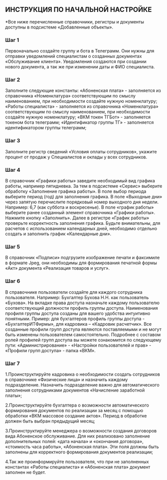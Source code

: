 ## ИНСТРУКЦИЯ ПО НАЧАЛЬНОЙ НАСТРОЙКЕ
*Все ниже перечисленные справочники, регистры и документы доступны в подсистеме «Добавленные объекты».
### Шаг 1
Первоначально создайте группу и бота в Телеграмм. Они нужны для отправки уведомлений специалистам о созданных документах «Обслуживание клиента». Уведомления создаются при создании нового документа, а так же при изменении даты и ФИО специалиста.

### Шаг 2
Заполните следующие константы: 
«Абоненская плата» - заполняется из справочника «Номенклатура» соответствующим по смыслу наименованием, при необходимости создайте нужную номенклатуру;
«Работы специалиста» - заполняется из справочника «Номенклатура» соответствующим по смыслу наименованием, при необходимости создайте нужную номенклатуру;
«ВКМ токен ТГБот» - заполняется токеном бота телеграмм;
«Идентификатор группы ТГ» - заполняется идентификатором группы телеграмм;

### Шаг 3
Заполните регистр сведений «Условия оплаты сотрудников», укажите процент от продаж у Специалистов и оклады у всех сотрудников.

### Шаг 4
В справочник «Графики работы» заведите необходимый вид графика работы, например пятидневка.
За тем в подсистеме «Сервис» выберите обработку «Заполнение графика работы». 
В поле выбор периода выберите период (год) для заполнения графика. В поле «Выходные дни» через запятую перечислите порядковый номер выходного дня недели. Например: 6,7 (как суббота и воскресенье).
В поле «график работы» выберите ранее созданный элемент справочника «Графики работы».
Нажмите кнопку «Заполнить». Далее в регистре «График работы» проверьте корректность заполнения графика. Будьте внимательны, для расчетов с использованием календарных дней, необходимо отдельно создать и заполнить график «Календарные дни».

### Шаг 5
В справочник «Подписи» подгрузите изображение печати и факсимиле в формате Jpeg, они необходимы для формирования печатной формы «Акт» документа «Реализация товаров и услуг».


### Шаг 6
В справочнике пользователи создайте для каждого сотрудника пользователя. 
Например: Бухгалтер Бухова Н.Н. как пользователь «Бухова». 
На вкладке права доступа назначьте каждому пользователю соответствующий должности профиль группы доступа.
Наименования профиля группы доступа  созданы для вашего удобства интуитивно понятными. Пример: для бухгалтеров профиль группы доступа - «БухгалтерИТФирмы», для кадровика – «Кадровик расчетчик».
Все созданные профили групп доступа являются поставляемыми и не могут быть изменены пользователем самостоятельно. Подробнее с составом ролей профилей групп доступа вы можете ознакомится по следующему пути: «Администрирование» - «Настройки пользователей и прав» - «Профили групп доступа» - папка «ВКМ».

### Шаг 7 
1.Проинструктируйте кадровика о необходимости создать сотрудников в справочнике «Физические лица» и назначить каждому подразделение. Назначить подразделение важно для автоматического заполнения сотрудниками документов «Начисление заработной платы»;

2.Проинструктируйте бухгалтера о возможности автоматического формирования документов по реализации за месяц с помощью обработки «ВКМ массовое создание актов». Период в обработке должен быть выбран предыдущий месяц;

3.Проинструктируйте менеджера о возможности создания договоров вида Абоненское обслуживание. Для них реализовано заполнение дополнительных полей: «дата начала» и «окончания договора», «стоимость часа работы», «Абоненская плата». Эти поля должны быть заполнены для корректного формирования документов реализации;

4.Так же проинформируйте пользователя, что при не заполненных константах «Работы специалиста» и «Абоненская плата» документ заполнен не будет.
